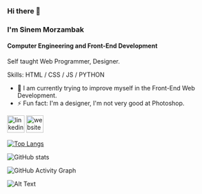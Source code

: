 ### Hi there 👋
### I'm Sinem Morzambak
#### Computer Engineering and Front-End Development

Self taught Web Programmer, Designer.

Skills: HTML / CSS / JS / PYTHON

- 🔭 I am currently trying to improve myself in the Front-End Web Development.
- ⚡ Fun fact: I'm a designer, I'm not very good at Photoshop. 


[<img src='https://cdn.jsdelivr.net/npm/simple-icons@3.0.1/icons/linkedin.svg' alt='linkedin' height='40'>](https://www.linkedin.com/in/sinem-morzambak/)  [<img src='https://cdn.jsdelivr.net/npm/simple-icons@3.0.1/icons/icloud.svg' alt='website' height='40'>](https://sinemorzambak.github.io/sinem.github.io) 


[![Top Langs](https://github-readme-stats.vercel.app/api/top-langs/?username=sinemorzambak)](https://github.com/anuraghazra/github-readme-stats)

![GitHub stats](https://github-readme-stats.vercel.app/api?username=sinemorzambak&show_icons=true&count_private=true)  

![GitHub Activity Graph](https://activity-graph.herokuapp.com/graph?username=sinemorzambak)  

![Alt Text](https://media.giphy.com/media/7J4P7cUur2DlErijp3/source.gif)







